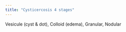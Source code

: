 ```yaml
---
title: "Cysticercosis 4 stages"
---
```

Vesicule (cyst &amp; dot), Colloid (edema), Granular, Nodular

